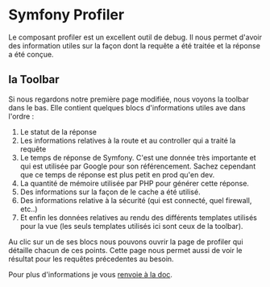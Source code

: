 # Symfony Profiler

Le composant profiler est un excellent outil de debug. Il nous permet d'avoir des information utiles sur la façon dont la requête a été traitée et la réponse a été conçue.

## la Toolbar

Si nous regardons notre première page modifiée, nous voyons la toolbar dans le bas. Elle contient quelques blocs d'informations utiles ave dans l'ordre :

1. Le statut de la réponse
2. Les informations relatives à la route et au controller qui a traité la requête
3. Le temps de réponse de Symfony. C'est une donnée très importante et qui est utilisée par Google pour son référencement. Sachez cependant que ce temps de réponse est plus petit en prod qu'en dev.
4. La quantité de mémoire utilisée par PHP pour générer cette réponse.
5. Des informations sur la façon de le cache a été utilisé.
6. Des informations relative à la sécurité (qui est connecté, quel firewall, etc..)
7. Et enfin les données relatives au rendu des différents templates utilisés pour la vue (les seuls templates utilisés ici sont ceux de la toolbar).

Au clic sur un de ses blocs nous pouvons ouvrir la page de profiler qui détaille chacun de ces points. Cette page nous permet aussi de voir le résultat pour les requêtes précedentes au besoin.

Pour plus d'informations je vous [renvoie à la doc](https://symfony.com/doc/4.4/profiler.html).
